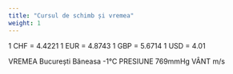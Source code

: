 ```yaml
---
title: "Сursul de schimb și vremea"
weight: 1
---
```


1 CHF = 4.4221
1 EUR = 4.8743
1 GBP = 5.6714
1 USD = 4.01

VREMEA
București Băneasa
-1°C
PRESIUNE
769mmHg
VÂNT
m/s
